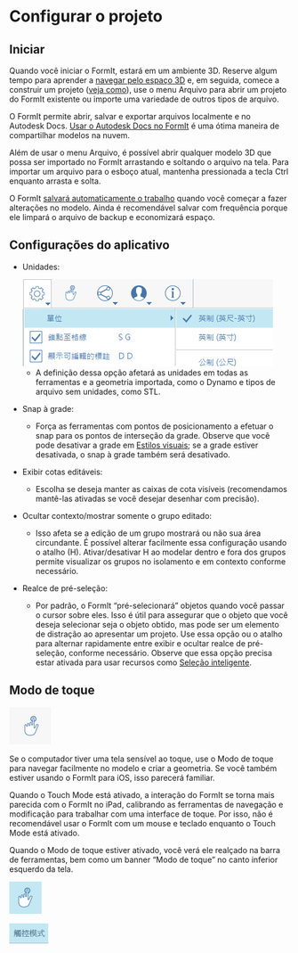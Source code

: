 # Configurar o projeto

## Iniciar

Quando você iniciar o FormIt, estará em um ambiente 3D. Reserve algum tempo para aprender a [navegar pelo espaço 3D](navigating-the-scene.md) e, em seguida, comece a construir um projeto ([veja como](../formit-primer/)), use o menu Arquivo para abrir um projeto do FormIt existente ou importe uma variedade de outros tipos de arquivo.

O FormIt permite abrir, salvar e exportar arquivos localmente e no Autodesk Docs. [Usar o Autodesk Docs no FormIt](https://formit.autodesk.com/page/formit-autodesk-docs/) é uma ótima maneira de compartilhar modelos na nuvem.

Além de usar o menu Arquivo, é possível abrir qualquer modelo 3D que possa ser importado no FormIt arrastando e soltando o arquivo na tela. Para importar um arquivo para o esboço atual, mantenha pressionada a tecla Ctrl enquanto arrasta e solta.

O FormIt [salvará automaticamente o trabalho](../tool-library/autosave.md) quando você começar a fazer alterações no modelo. Ainda é recomendável salvar com frequência porque ele limpará o arquivo de backup e economizará espaço.

## Configurações do aplicativo

*   Unidades:

    <img src="../.gitbook/assets/formit_units.png" alt="" data-size="original">

    * A definição dessa opção afetará as unidades em todas as ferramentas e a geometria importada, como o Dynamo e tipos de arquivo sem unidades, como STL.
* Snap à grade:
  * Força as ferramentas com pontos de posicionamento a efetuar o snap para os pontos de interseção da grade. Observe que você pode desativar a grade em [Estilos visuais](../formit-primer/part-i/visual-settings.md); se a grade estiver desativada, o snap à grade também será desativado.
* Exibir cotas editáveis:
  * Escolha se deseja manter as caixas de cota visíveis (recomendamos mantê-las ativadas se você desejar desenhar com precisão).
* Ocultar contexto/mostrar somente o grupo editado:
  * Isso afeta se a edição de um grupo mostrará ou não sua área circundante. É possível alterar facilmente essa configuração usando o atalho (H). Ativar/desativar H ao modelar dentro e fora dos grupos permite visualizar os grupos no isolamento e em contexto conforme necessário.
* Realce de pré-seleção:
  * Por padrão, o FormIt “pré-selecionará” objetos quando você passar o cursor sobre eles. Isso é útil para assegurar que o objeto que você deseja selecionar seja o objeto obtido, mas pode ser um elemento de distração ao apresentar um projeto. Use essa opção ou o atalho para alternar rapidamente entre exibir e ocultar realce de pré-seleção, conforme necessário. Observe que essa opção precisa estar ativada para usar recursos como [Seleção inteligente](https://www.youtube.com/watch?v=akLeB1FADt4).

## Modo de toque

![](../.gitbook/assets/20190619-touch-mode-off.png)

Se o computador tiver uma tela sensível ao toque, use o Modo de toque para navegar facilmente no modelo e criar a geometria. Se você também estiver usando o FormIt para iOS, isso parecerá familiar.

Quando o Touch Mode está ativado, a interação do FormIt se torna mais parecida com o FormIt no iPad, calibrando as ferramentas de navegação e modificação para trabalhar com uma interface de toque. Por isso, não é recomendável usar o FormIt com um mouse e teclado enquanto o Touch Mode está ativado.

Quando o Modo de toque estiver ativado, você verá ele realçado na barra de ferramentas, bem como um banner “Modo de toque” no canto inferior esquerdo da tela.

![](../.gitbook/assets/20190619-touch-mode-on.png)

![](../.gitbook/assets/20190618-touch-mode-banner.png)
